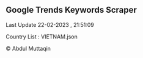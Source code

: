 

## Google Trends Keywords Scraper 
 
Last Update 22-02-2023 , 21:51:09

Country List :
VIETNAM.json



© Abdul Muttaqin 
